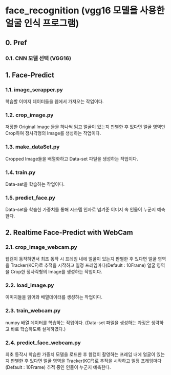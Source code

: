 # face_recognition (vgg16 모델을 사용한 얼굴 인식 프로그램)

## 0. Pref

### 0.1. CNN 모델 선택 (VGG16)



## 1. Face-Predict

### 1.1. image_scrapper.py
학습할 이미지 데이터들을 웹에서 가져오는 작업이다.

### 1.2. crop_image.py
저장한 Original Image 들을 하나씩 읽고 얼굴이 있는지 판별한 후 있다면 얼굴 영역만 Crop하여 정사각형의 Image를 생성하는 작업이다.

### 1.3. make_dataSet.py
Cropped Image들을 배열화하고 Data-set 파일을 생성하는 작업이다.

### 1.4. train.py
Data-set을 학습하는 작업이다.

### 1.5. predict_face.py
Data-set을 학습한 가중치를 통해 시스템 인자로 넘겨준 이미지 속 인물이 누군지 예측한다.

## 2. Realtime Face-Predict with WebCam

### 2.1. crop_image_webcam.py
웹캠이 동작하면서 최초 동작 시 프레임 내에 얼굴이 있는지 판별한 후 있다면 얼굴 영역을 Tracker(KCF)로 추적을 시작하고 일정 프레임마다(Default : 10Frame) 얼굴 영역을 Crop한 정사각형의 Image를 생성하는 작업이다.

### 2.2. load_image.py
이미지들을 읽어와 배열데이터를 생성하는 작업이다.

### 2.3. train_webcam.py
numpy 배열 데이터를 학습하는 작업이다. (Data-set 파일을 생성하는 과정은 생략하고 바로 학습하도록 설계하였다.)

### 2.4. predict_face_webcam.py
최초 동작시 학습한 가중치 모델을 로드한 후 웹캠이 촬영하는 프레임 내에 얼굴이 있는지 판별한 후 있다면 얼굴 영역을 Tracker(KCF)로 추적을 시작하고 일정 프레임마다(Default : 10Frame) 추적 중인 인물이 누군지 예측한다.
